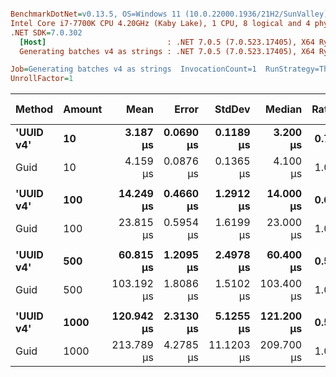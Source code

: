 ``` ini

BenchmarkDotNet=v0.13.5, OS=Windows 11 (10.0.22000.1936/21H2/SunValley)
Intel Core i7-7700K CPU 4.20GHz (Kaby Lake), 1 CPU, 8 logical and 4 physical cores
.NET SDK=7.0.302
  [Host]                           : .NET 7.0.5 (7.0.523.17405), X64 RyuJIT AVX2 [AttachedDebugger]
  Generating batches v4 as strings : .NET 7.0.5 (7.0.523.17405), X64 RyuJIT AVX2

Job=Generating batches v4 as strings  InvocationCount=1  RunStrategy=Throughput  
UnrollFactor=1  

```
|    Method | Amount |       Mean |     Error |     StdDev |     Median | Ratio | RatioSD | Allocated | Alloc Ratio |
|---------- |------- |-----------:|----------:|-----------:|-----------:|------:|--------:|----------:|------------:|
| **&#39;UUID v4&#39;** |     **10** |   **3.187 μs** | **0.0690 μs** |  **0.1189 μs** |   **3.200 μs** |  **0.77** |    **0.04** |   **1.53 KB** |        **1.00** |
|      Guid |     10 |   4.159 μs | 0.0876 μs |  0.1365 μs |   4.100 μs |  1.00 |    0.00 |   1.53 KB |        1.00 |
|           |        |            |           |            |            |       |         |           |             |
| **&#39;UUID v4&#39;** |    **100** |  **14.249 μs** | **0.4660 μs** |  **1.2912 μs** |  **14.000 μs** |  **0.60** |    **0.06** |  **10.67 KB** |        **1.00** |
|      Guid |    100 |  23.815 μs | 0.5954 μs |  1.6199 μs |  23.000 μs |  1.00 |    0.00 |  10.67 KB |        1.00 |
|           |        |            |           |            |            |       |         |           |             |
| **&#39;UUID v4&#39;** |    **500** |  **60.815 μs** | **1.2095 μs** |  **2.4978 μs** |  **60.400 μs** |  **0.59** |    **0.03** |   **51.3 KB** |        **1.00** |
|      Guid |    500 | 103.192 μs | 1.8086 μs |  1.5102 μs | 103.400 μs |  1.00 |    0.00 |   51.3 KB |        1.00 |
|           |        |            |           |            |            |       |         |           |             |
| **&#39;UUID v4&#39;** |   **1000** | **120.942 μs** | **2.3130 μs** |  **5.1255 μs** | **121.200 μs** |  **0.56** |    **0.04** | **101.75 KB** |        **1.00** |
|      Guid |   1000 | 213.789 μs | 4.2785 μs | 11.1203 μs | 209.700 μs |  1.00 |    0.00 | 102.08 KB |        1.00 |
